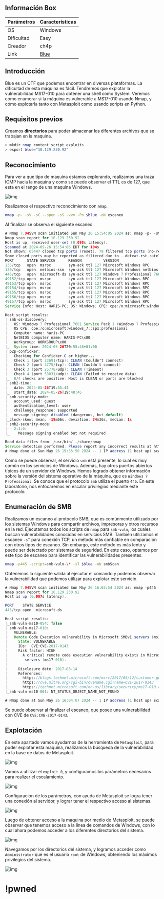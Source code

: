 
## Información Box

| Parámetros | Características                                  |
| ---------- | ------------------------------------------------ |
| OS         | Windows                                          |
| Dificultad | Easy                                             |
| Creador    | ch4p                                             |
| Link       | [Blue](https://www.hackthebox.com/machines/blue) |

## Introducción
Blue es un CTF que podemos encontrar en diversas plataformas. La dificultad de esta máquina es fácil. Tendremos que explotar la vulnerabilidad MS17-010 para obtener una shell como System. Veremos cómo enumerar si la máquina es vulnerable a MS17-010 usando Nmap, y cómo explotarla tanto con Metasploit como usando scripts en Python.

## Requisitos previos
Creamos **directorios** para poder almacenar los diferentes archivos que se trabajan en la maquina.
```bash
> mkdir nmap content script exploits
> export blue="10.129.230.92"
```

## Reconocimiento
Para ver a que tipo de maquina estamos explorando, realizamos una traza ICMP hacia la maquina y como se puede observar el TTL es de 127, que esta en el rango de una maquina Windows.

![img](./img/blue/Pasted%20image%2020240526145148.png)

Realizamos el respectivo reconocimiento con `nmap`.
```bash
nmap -p- -sV -sC --open -sS -vvv -Pn $blue -oN escaneo
```

Al finalizar se observa el siguiente escaneo
```java
# Nmap 7.94SVN scan initiated Sun May 26 15:54:05 2024 as: nmap -p- -sV -sC --open -sS -vvv -Pn -oN escaner 10.129.230.92
Nmap scan report for 10.129.230.92
Host is up, received user-set (0.098s latency).
Scanned at 2024-05-26 15:54:06 EDT for 104s
Not shown: 65447 closed tcp ports (reset), 79 filtered tcp ports (no-response)
Some closed ports may be reported as filtered due to --defeat-rst-ratelimit
PORT      STATE SERVICE      REASON          VERSION
135/tcp   open  msrpc        syn-ack ttl 127 Microsoft Windows RPC
139/tcp   open  netbios-ssn  syn-ack ttl 127 Microsoft Windows netbios-ssn
445/tcp   open  microsoft-ds syn-ack ttl 127 Windows 7 Professional 7601 Service Pack 1 microsoft-ds (workgroup: WORKGROUP)
49152/tcp open  msrpc        syn-ack ttl 127 Microsoft Windows RPC
49153/tcp open  msrpc        syn-ack ttl 127 Microsoft Windows RPC
49154/tcp open  msrpc        syn-ack ttl 127 Microsoft Windows RPC
49155/tcp open  msrpc        syn-ack ttl 127 Microsoft Windows RPC
49156/tcp open  msrpc        syn-ack ttl 127 Microsoft Windows RPC
49157/tcp open  msrpc        syn-ack ttl 127 Microsoft Windows RPC
Service Info: Host: HARIS-PC; OS: Windows; CPE: cpe:/o:microsoft:windows

Host script results:
| smb-os-discovery: 
|   OS: Windows 7 Professional 7601 Service Pack 1 (Windows 7 Professional 6.1)
|   OS CPE: cpe:/o:microsoft:windows_7::sp1:professional
|   Computer name: haris-PC
|   NetBIOS computer name: HARIS-PC\x00
|   Workgroup: WORKGROUP\x00
|_  System time: 2024-05-26T20:55:46+01:00
| p2p-conficker: 
|   Checking for Conficker.C or higher...
|   Check 1 (port 23691/tcp): CLEAN (Couldn't connect)
|   Check 2 (port 4775/tcp): CLEAN (Couldn't connect)
|   Check 3 (port 25778/udp): CLEAN (Timeout)
|   Check 4 (port 58031/udp): CLEAN (Failed to receive data)
|_  0/4 checks are positive: Host is CLEAN or ports are blocked
| smb2-time: 
|   date: 2024-05-26T19:55:44
|_  start_date: 2024-05-26T19:48:46
| smb-security-mode: 
|   account_used: guest
|   authentication_level: user
|   challenge_response: supported
|_  message_signing: disabled (dangerous, but default)
|_clock-skew: mean: -19m56s, deviation: 34m36s, median: 1s
| smb2-security-mode: 
|   2:1:0: 
|_    Message signing enabled but not required

Read data files from: /usr/bin/../share/nmap
Service detection performed. Please report any incorrect results at https://nmap.org/submit/ .
# Nmap done at Sun May 26 15:55:50 2024 -- 1 IP address (1 host up) scanned in 105.50 seconds
```

Como se puede observar, el servicio `smb` está presente, lo cual es muy común en los servicios de Windows. Además, hay otros puertos abiertos típicos de un servidor de Windows. Hemos logrado obtener información sobre la versión del sistema operativo de la máquina, que es `Windows 7 Professional`.
Se conoce que el protocolo `smb` utiliza el puerto `445`. En este laboratorio, nos enfocaremos en escalar privilegios mediante este protocolo.

## Enumeración de SMB
Realizamos un escaneo al protocolo SMB, que es comúnmente utilizado por los sistemas Windows para compartir archivos, impresoras y otros recursos en la red. Ejecutamos todos los scripts de `nmap` para `smb-vuln`, los cuales buscan vulnerabilidades conocidas en servicios SMB. También utilizamos el escaneo `-sT` para conexión TCP, un método más confiable en comparación con otros tipos de escaneo. Sin embargo, este método es más lento y puede ser detectado por sistemas de seguridad. En este caso, optamos por este tipo de escaneo para identificar las vulnerabilidades presentes.

```bash
nmap -p445 -script=smb-vuln-\* -sT $blue -oN smbScan
```

Obtenemos la siguiente salida al ejecutar el comando y podemos observar la vulnerabilidad que podemos utilizar para explotar este servicio.

```java
# Nmap 7.94SVN scan initiated Sun May 26 16:03:54 2024 as: nmap -p445 -script=smb-vuln-* -sT -oN smbScan 10.129.230.92
Nmap scan report for 10.129.230.92
Host is up (0.097s latency).

PORT    STATE SERVICE
445/tcp open  microsoft-ds

Host script results:
|_smb-vuln-ms10-054: false
| smb-vuln-ms17-010: 
|   VULNERABLE:
|   Remote Code Execution vulnerability in Microsoft SMBv1 servers (ms17-010)
|     State: VULNERABLE
|     IDs:  CVE:CVE-2017-0143
|     Risk factor: HIGH
|       A critical remote code execution vulnerability exists in Microsoft SMBv1
|        servers (ms17-010).
|           
|     Disclosure date: 2017-03-14
|     References:
|       https://blogs.technet.microsoft.com/msrc/2017/05/12/customer-guidance-for-wannacrypt-attacks/
|       https://cve.mitre.org/cgi-bin/cvename.cgi?name=CVE-2017-0143
|_      https://technet.microsoft.com/en-us/library/security/ms17-010.aspx
|_smb-vuln-ms10-061: NT_STATUS_OBJECT_NAME_NOT_FOUND

# Nmap done at Sun May 26 16:04:07 2024 -- 1 IP address (1 host up) scanned in 13.25 seconds
```
Se puede observar al finalizar el escaneo, que posee una vulnerabilidad con CVE de `CVE:CVE-2017-0143`.

## Explotación
En este apartado vamos ayudarnos de la herramienta de `Metasploit`, para poder explotar esta maquina, realizamos la búsqueda de la vulnerabilidad en la base de datos de Metasploit.

![img](./img/blue/Pasted%20image%2020240526151354.png)

Vamos a utilizar el `exploit 0`, y configuramos los parámetros necesarios para realizar el escalamiento.

![img](./img/blue/Pasted%20image%2020240526151714.png)

Configuración de los parámetros, con ayuda de Metasploit se logra tener una conexión al servidor, y lograr tener el respectivo acceso al sistemas.

![img](./img/blue/Pasted%20image%2020240526152443.png)

Luego de obtener acceso a la maquina por medio de Metasploit, se puede observar que tenemos acceso a la línea de comandos de Windows, con lo cual ahora podemos acceder a los diferentes directorios del sistema.

![img](./img/blue/Pasted%20image%2020240526161044.png)

Navegamos  por los directorios del sistema, y logramos acceder como `Administrator` que es el usuario `root` de Windows, obteniendo los máximos privilegios del sistema.

![img](./img/blue/Pasted%20image%2020240526161242.png)

<h1>!pwned</h1>
